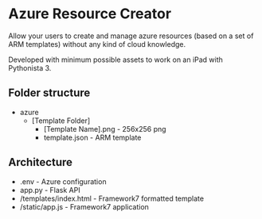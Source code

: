 # Azure Resource Creator

Allow your users to create and manage azure resources (based on a set of ARM templates) without any kind of cloud knowledge.

Developed with minimum possible assets to work on an iPad with Pythonista 3.

## Folder structure

 * azure
    * \[Template Folder\]
        * \[Template Name\].png - 256x256 png
        * template.json - ARM template

## Architecture

 * .env - Azure configuration 
 * app.py - Flask API
 * \/templates\/index.html - Framework7 formatted template
 * \/static\/app.js - Framework7 application
 